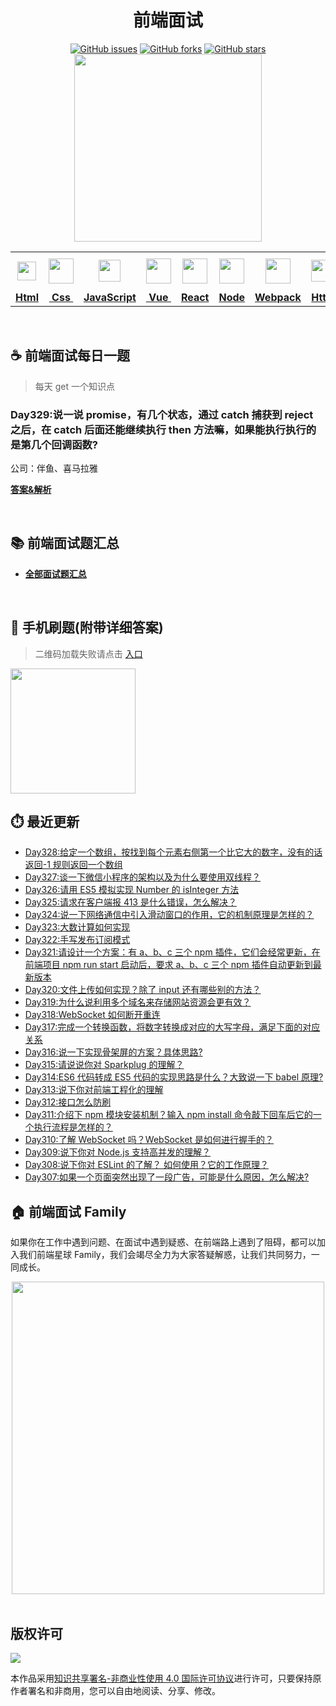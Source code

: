 <h1 align="center">前端面试</h1>

<div align="center">
   <a href="https://github.com/lgwebdream/FE-Interview/issues"><img alt="GitHub issues" src="https://img.shields.io/github/issues/lgwebdream/FE-Interview?color=success"></a>
   <a href="https://github.com/lgwebdream/FE-Interview/network"><img alt="GitHub forks" src="https://img.shields.io/github/forks/lgwebdream/FE-Interview?color=success"></a>
   <a href="https://github.com/lgwebdream/FE-Interview/stargazers"><img alt="GitHub stars" src="https://img.shields.io/github/stars/lgwebdream/FE-Interview?color=success"></a>
</div>

<div align="center">
    <img src="http://img-static.yidengxuetang.com/wxapp/github-img/t3.png" width="300px">
</div>
<div align="center" >
<table display="table">
  <tr>
    <th align="center"><b> <a href="https://github.com/lgwebdream/FE-Interview-Planet/blob/master/summarry/html.md"><img src="http://img-static.yidengxuetang.com/wxapp/github-img/html1.png" width="30px" > </b></th>
    <th align="center"><b><a href="https://github.com/lgwebdream/FE-Interview-Planet/blob/master/summarry/css.md"><img src="http://img-static.yidengxuetang.com/wxapp/github-img/css.png" width="40px" > </b></th>
    <th align="center"><b><a href="https://github.com/lgwebdream/FE-Interview-Planet/blob/master/summarry/javascript.md"><img src="http://img-static.yidengxuetang.com/wxapp/github-img/javascript1.png" width="35px" ></b></th>
    <th align="center"><b><a href="https://github.com/lgwebdream/FE-Interview-Planet/blob/master/summarry/vue.md"><img src="http://img-static.yidengxuetang.com/wxapp/github-img/vue.svg" width="40px" ></b></th>
    <th align="center"><b><a href="https://github.com/lgwebdream/FE-Interview-Planet/blob/master/summarry/react.md"><img src="http://img-static.yidengxuetang.com/wxapp/wx/react_icon_v1.png" width="40px" ></b></th>
  <th align="center"><b><a href="https://github.com/lgwebdream/FE-Interview-Planet/blob/master/summarry/node.md"><img src="http://img-static.yidengxuetang.com/wxapp/github-img/node1.png" width="40px" ></b></th>
    <th align="center"><b><a href="https://github.com/lgwebdream/FE-Interview-Planet/blob/master/summarry/webpack.md"><img src="http://img-static.yidengxuetang.com/wxapp/github-img/webpack.svg" width="40px" ></b></th>
   <th align="center"><b><a href="https://github.com/lgwebdream/FE-Interview-Planet/blob/master/summarry/http.md"><img src="http://img-static.yidengxuetang.com/wxapp/github-img/http1.png" width="35px" ></b></th>
    <th align="center"><b><a href="https://github.com/lgwebdream/FE-Interview-Planet/blob/master/summarry/algorithm.md"><img src="http://img-static.yidengxuetang.com/wxapp/github-img/algorithm3.svg" width="52px" ></b></th>
   <th align="center"><b><a href="https://github.com/lgwebdream/FE-Interview-Planet/blob/master/summarry/program.md"><img src="http://img-static.yidengxuetang.com/wxapp/github-img/pro.svg" width="50px" ></b></th>
    <th align="center"><b><a href="https://github.com/lgwebdream/FE-Interview-Planet/blob/master/summarry/other.md"><img src="http://img-static.yidengxuetang.com/wxapp/wx/other_iocn_v2.png" width="38px" > </b></th>
  </tr>
  <tr>
    <td align="center"><b><a href="https://github.com/lgwebdream/FE-Interview-Planet/blob/master/summarry/html.md">Html</a></b></td>
     <td align="center"><b><a href="https://github.com/lgwebdream/FE-Interview-Planet/blob/master/summarry/css.md">&nbsp;Css&nbsp; </a></b></td>
     <td align="center"><b><a href="https://github.com/lgwebdream/FE-Interview-Planet/blob/master/summarry/javascript.md">JavaScript</a></b></td>
     <td align="center"><b><a href="https://github.com/lgwebdream/FE-Interview-Planet/blob/master/summarry/vue.md">&nbsp;Vue&nbsp;</a></b></td>
    <td align="center"><b><a href="https://github.com/lgwebdream/FE-Interview-Planet/blob/master/summarry/react.md">React</a></b></td>
     <td align="center"><b><a href="https://github.com/lgwebdream/FE-Interview-Planet/blob/master/summarry/node.md">Node</a></b></td>
    <td align="center"><b><a href="https://github.com/lgwebdream/FE-Interview-Planet/blob/master/summarry/webpack.md">Webpack</a></b></td>
      <td align="center"><b><a href="https://github.com/lgwebdream/FE-Interview-Planet/blob/master/summarry/http.md">Http</a></b></td>
      <td align="center"><b><a href="https://github.com/lgwebdream/FE-Interview-Planet/blob/master/summarry/algorithm.md">Algorithm</a></b></td>
       <td align="center"><b><a href="https://github.com/lgwebdream/FE-Interview-Planet/blob/master/summarry/program.md">Coding</a></b></td>
      <td align="center"><b><a href="https://github.com/lgwebdream/FE-Interview-Planet/blob/master/summarry/other.md">Other</a></b></td>
  </tr>
</table>
</div>

<br />

## ☕ 前端面试每日一题

> 每天 get 一个知识点

### Day329:说一说 promise，有几个状态，通过 catch 捕获到 reject 之后，在 catch 后面还能继续执行 then 方法嘛，如果能执行执行的是第几个回调函数?

公司：伴鱼、喜马拉雅

**[答案&解析](https://github.com/lgwebdream/FE-Interview-Planet/issues/1157)**

<br />

## 📚 前端面试题汇总

- **[全部面试题汇总](https://github.com/lgwebdream/FE-Interview/issues)**

<br />

## 📱 手机刷题(附带详细答案)

> 二维码加载失败请点击 [入口](http://img-static.yidengxuetang.com/wxapp/issue-img/wxqr-github.png)

 <img src="http://img-static.yidengxuetang.com/wxapp/issue-img/wxqr-github.png" width="200px" >

## ⏱️ 最近更新

- [Day328:给定一个数组，按找到每个元素右侧第一个比它大的数字，没有的话返回-1 规则返回一个数组](https://github.com/lgwebdream/FE-Interview-Planet/issues/1156)
- [Day327:谈一下微信小程序的架构以及为什么要使用双线程？](https://github.com/lgwebdream/FE-Interview-Planet/issues/1155)
- [Day326:请用 ES5 模拟实现 Number 的 isInteger 方法](https://github.com/lgwebdream/FE-Interview-Planet/issues/1154)
- [Day325:请求在客户端报 413 是什么错误，怎么解决？](https://github.com/lgwebdream/FE-Interview-Planet/issues/1152)
- [Day324:说一下网络通信中引入滑动窗口的作用，它的机制原理是怎样的？](https://github.com/lgwebdream/FE-Interview-Planet/issues/1150)
- [Day323:大数计算如何实现](https://github.com/lgwebdream/FE-Interview-Planet/issues/1149)
- [Day322:手写发布订阅模式](https://github.com/lgwebdream/FE-Interview-Planet/issues/1148)
- [Day321:请设计一个方案：有 a、b、c 三个 npm 插件，它们会经常更新，在前端项目 npm run start 启动后，要求 a、b、c 三个 npm 插件自动更新到最新版本](https://github.com/lgwebdream/FE-Interview-Planet/issues/1147)
- [Day320:文件上传如何实现？除了 input 还有哪些别的方法？](https://github.com/lgwebdream/FE-Interview-Planet/issues/1146)
- [Day319:为什么说利用多个域名来存储网站资源会更有效？](https://github.com/lgwebdream/FE-Interview-Planet/issues/1145)
- [Day318:WebSocket 如何断开重连](https://github.com/lgwebdream/FE-Interview-Planet/issues/1143)
- [Day317:完成一个转换函数，将数字转换成对应的大写字母，满足下面的对应关系](https://github.com/lgwebdream/FE-Interview-Planet/issues/1142)
- [Day316:说一下实现骨架屏的方案？具体思路?](https://github.com/lgwebdream/FE-Interview-Planet/issues/1141)
- [Day315:请说说你对 Sparkplug 的理解？](https://github.com/lgwebdream/FE-Interview-Planet/issues/1140)
- [Day314:ES6 代码转成 ES5 代码的实现思路是什么？大致说一下 babel 原理?](https://github.com/lgwebdream/FE-Interview-Planet/issues/1139)
- [Day313:说下你对前端工程化的理解](https://github.com/lgwebdream/FE-Interview-Planet/issues/1138)
- [Day312:接口怎么防刷](https://github.com/lgwebdream/FE-Interview-Planet/issues/1136)
- [Day311:介绍下 npm 模块安装机制？输入 npm install 命令敲下回车后它的一个执行流程是怎样的？](https://github.com/lgwebdream/FE-Interview-Planet/issues/1135)
- [Day310:了解 WebSocket 吗？WebSocket 是如何进行握手的？](https://github.com/lgwebdream/FE-Interview-Planet/issues/1134)
- [Day309:说下你对 Node.js 支持高并发的理解？](https://github.com/lgwebdream/FE-Interview-Planet/issues/1133)
- [Day308:说下你对 ESLint 的了解？ 如何使用？它的工作原理？](https://github.com/lgwebdream/FE-Interview-Planet/issues/1132)
- [Day307:如果一个页面突然出现了一段广告，可能是什么原因，怎么解决?](https://github.com/lgwebdream/FE-Interview-Planet/issues/1131)

## 🏠 前端面试 Family

如果你在工作中遇到问题、在面试中遇到疑惑、在前端路上遇到了阻碍，都可以加入我们前端星球 Family，我们会竭尽全力为大家答疑解惑，让我们共同努力，一同成长。

<div align="center">
    <img src="http://img-static.yidengxuetang.com/wxapp/github-img/bot.gif" width="500px" >
</div>

<br />

## 版权许可

![](http://img-static.yidengxuetang.com/wxapp/github-img/copyright.png)

本作品采用[知识共享署名-非商业性使用 4.0 国际许可协议](http://creativecommons.org/licenses/by-nc/4.0/)进行许可，只要保持原作者署名和非商用，您可以自由地阅读、分享、修改。
